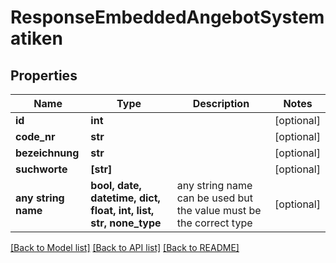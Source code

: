 # ResponseEmbeddedAngebotSystematiken


## Properties
Name | Type | Description | Notes
------------ | ------------- | ------------- | -------------
**id** | **int** |  | [optional] 
**code_nr** | **str** |  | [optional] 
**bezeichnung** | **str** |  | [optional] 
**suchworte** | **[str]** |  | [optional] 
**any string name** | **bool, date, datetime, dict, float, int, list, str, none_type** | any string name can be used but the value must be the correct type | [optional]

[[Back to Model list]](../README.md#documentation-for-models) [[Back to API list]](../README.md#documentation-for-api-endpoints) [[Back to README]](../README.md)


